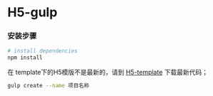 # H5-gulp


### 安装步骤

``` bash
# install dependencies
npm install

```



在 template下的H5模版不是最新的，请到 [H5-template](https://github.com/chocho-1115/H5-template) 下载最新代码；


``` bash
gulp create --name 项目名称

```






